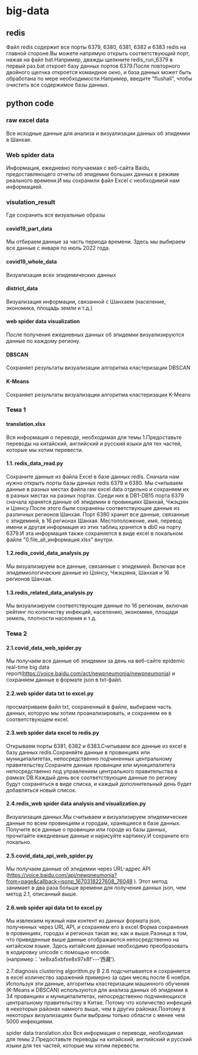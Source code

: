 # big-data
## redis
Файл redis содержит все порты 6379, 6380, 6381, 6382 и 6383 redis на главной стороне.Вы можете напрямую открыть соответствующий порт, нажав на файл bat.Например, дважды щелкните redis_run_6379 в первый раз.bat откроет базу данных портов 6379.После повторного двойного щелчка откроется командное окно, и база данных может быть обработана по мере необходимости.Например, введите "flushall", чтобы очистить все содержимое базы данных.

## python code
### raw excel data
Все исходные данные для анализа и визуализации данных об эпидемии в Шанхае.

### Web spider data
Информация, ежедневно получаемая с веб-сайта Baidu, предоставляющего отчеты об эпидемии больших данных в режиме реального времени.И мы сохранили файл Excel с необходимой нам информацией.

### visulation_result
Где сохранить все визуальные образы
#### covid19_part_data
Мы отбираем данные за часть периода времени. Здесь мы выбираем все данные с января по июль 2022 года.
#### covid19_whole_data
Визуализация всех эпидемических данных
#### district_data
Визуализация информации, связанной с Шанхаем (население, экономика, площадь земли и т.д.)
#### web spider data visualization
После получения ежедневных данных об эпидемии визуализируются данные по каждому региону.
#### DBSCAN
Сохраняет результаты визуализации алгоритма кластеризации DBSCAN
#### K-Means
Сохраняет результаты визуализации алгоритма кластеризации K-Means

### Тема 1
#### translation.xlsx
Вся информация о переводе, необходимая для темы 1.Предоставьте переводы на китайский, английский и русский языки для тех частей, которые мы хотим перевести.

#### 1.1.	redis_data_read.py
Сохраните данные из файла Excel в базе данных redis.
Сначала нам нужно открыть порты базы данных redis 6379 и 6380.
Мы считываем данные в разных местах файла raw excel data отдельно и сохраняем их в разных местах на разных портах.
Среди них в DB1-DB15 порта 6379 сначала хранятся данные об эпидемии в провинциях Шанхай, Чжэцзян и Цзянсу.После этого были сохранены соответствующие данные из различных регионов Шанхая.
Порт 6380 хранит все данные, связанные с эпидемией, в 16 регионах Шанхая.
Местоположение, имя, перевод имени и другая информация из этих таблиц хранятся в db0 на порту 6379.И эта информация также сохраняется в виде excel в локальном файле "0.file_all_информация.xlsx" внутри.

#### 1.2.redis_covid_data_analysis.py
Мы визуализируем все данные, связанные с эпидемией. Включая все эпидемиологические данные из Цзянсу, Чжэцзяна,  Шанхая и 16 регионов Шанхая.

#### 1.3.redis_related_data_analysis.py
Мы визуализируем соответствующие данные по 16 регионам, включая рейтинг по количеству инфекций, населению, экономике, площади земель, плотности населения и т.д.

### Тема 2
#### 2.1.covid_data_web_spider.py
Мы получаем все данные об эпидемии за день на веб-сайте epidemic real-time big data report(https://voice.baidu.com/act/newpneumonia/newpneumonia) и сохраняем данные в формате json в txt-файл.

#### 2.2.web spider data txt to excel.py
просматриваем файл txt, сохраненный в файле, выбираем часть данных, которую мы хотим проанализировать, и сохраняем ее в соответствующем excel.

#### 2.3.web spider data excel to redis.py
Открываем порты 6381, 6382 и 6383.Считываем все данные из excel в базу данных redis.Сохраняйте данные в провинциях или муниципалитетах, непосредственно подчиненных центральному правительству.Сохраните данные провинции или муниципалитета непосредственно под управлением центрального правительства в рамках DB.Каждый день все соответствующие данные по региону будут сохраняться в виде списка, и каждый дополнительный день будет добавляться новый список.

#### 2.4.redis_web spider data analysis and visualization.py
Визуализация данных.Мы считываем и визуализируем эпидемические данные по всем провинциям и городам, хранящиеся в базе данных.
Получите все данные о провинции или городе из базы данных, прочитайте ежедневные данные и нарисуйте картинку.И сохраните его локально.

#### 2.5.covid_data_api_web_spider.py
Мы получаем данные об эпидемии через URL-адрес API
(https://voice.baidu.com/api/newpneumonia?from=page&callback=jsonp_1670318227608_76048 ). Этот метод занимает в два раза больше времени для получения данных json, чем метод 2.1, описанный выше.

#### 2.6.web spider api data txt to excel.py
Мы извлекаем нужный нам контент из данных формата json, полученных через URL API, и сохраняем его в excel.Форма сохранения в провинциях, городах и регионах такая же, как и выше.Разница в том, что приведенные выше данные отображаются непосредственно на китайском языке. Здесь китайские данные необходимо преобразовать в кодировку unicode с помощью encode. (например：‘<?>xe8<?>xa5<?>xbf<?>xe8<?>x97<?>x8f’---‘西藏’).

2.7.diagnosis clustering algorithm.py
В 2.6 подсчитывается и сохраняется в excel количество заражений примерно за один месяц после 6 ноября.
Используя эти данные, алгоритмы кластеризации машинного обучения (K-Means и DBSCAN) используются для анализа данных об эпидемии в 34 провинциях и муниципалитетах, непосредственно подчиняющихся центральному правительству в Китае.
Потому что количество инфекций в некоторых районах намного выше, чем в других районах.Поэтому в некоторых визуализациях были выбраны только области с менее чем 5000 инфекциями.


spider data translation.xlsx
Вся информация о переводе, необходимая для темы 2.Предоставьте переводы на китайский, английский и русский языки для тех частей, которые мы хотим перевести.
